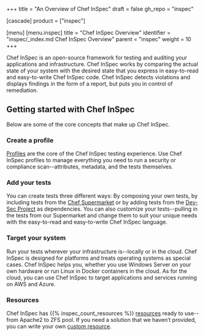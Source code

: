 +++
title = "An Overview of Chef InSpec"
draft = false
gh_repo = "inspec"

[cascade]
  product = ["inspec"]

[menu]
  [menu.inspec]
    title = "Chef InSpec Overview"
    identifier = "inspec/_index.md Chef InSpec Overview"
    parent = "inspec"
    weight = 10
+++

Chef InSpec is an open-source framework for testing and auditing your applications and infrastructure. Chef InSpec works by comparing the actual state of your system with the desired state that you express in easy-to-read and easy-to-write Chef InSpec code. Chef InSpec detects violations and displays findings in the form of a report, but puts you in control of remediation.

## Getting started with Chef InSpec

Below are some of the core concepts that make up Chef InSpec.

### Create a profile

[Profiles](/inspec/profiles/) are the core of the Chef InSpec testing experience. Use Chef InSpec
profiles to manage everything you need to run a security or compliance scan--attributes,
metadata, and the tests themselves.

### Add your tests

You can create tests three different ways: By composing your own tests, by
including tests from the [Chef Supermarket](https://supermarket.chef.io/)
or by adding tests from the [Dev-Sec Project](http://dev-sec.io/) as dependencies.
You can also customize your tests--pulling in the tests from our Supermarket and
change them to suit your unique needs with the easy-to-read and easy-to-write Chef
InSpec language.

### Target your system

Run your tests wherever your infrastructure is--locally or in the cloud.  Chef
InSpec is designed for platforms and treats operating systems as special cases.
Chef InSpec helps you, whether you use Windows Server on your own hardware or
run Linux in Docker containers in the cloud. As for the cloud, you can use Chef
InSpec to target applications and services running on AWS and Azure.

### Resources

Chef InSpec has {{% inspec_count_resources %}} [resources](/inspec/resources/) ready to use--from Apache2 to ZFS pool.
If you need a solution that we haven’t provided, you can write your own [custom
resource](/inspec/dsl_resource/).

